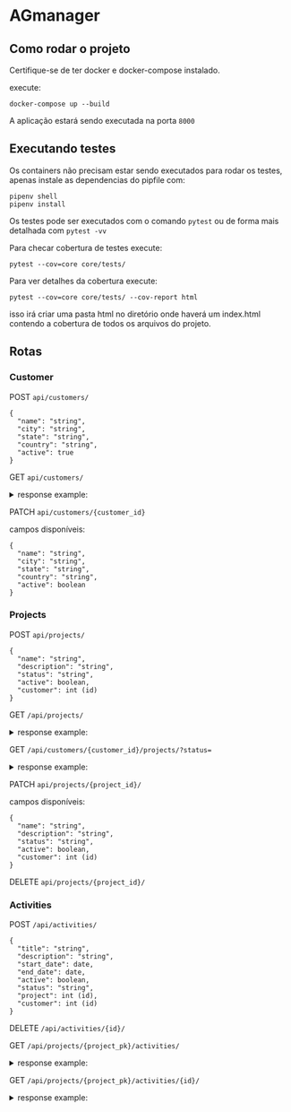 # AGmanager


## Como rodar o projeto
Certifique-se de ter docker e docker-compose instalado.

execute:
```
docker-compose up --build
```
A aplicação estará sendo executada na porta `8000`


## Executando testes

Os containers não precisam estar sendo executados para rodar os testes, apenas instale as dependencias do pipfile com:
```
pipenv shell
pipenv install
```
Os testes pode ser executados com o comando `pytest` ou de forma mais detalhada com `pytest -vv`

Para checar cobertura de testes execute:
```
pytest --cov=core core/tests/
```

Para ver detalhes da cobertura execute:

```
pytest --cov=core core/tests/ --cov-report html
```

isso irá criar uma pasta html no diretório onde haverá um index.html contendo a cobertura de todos os arquivos do projeto.

## Rotas

### Customer

POST `api/customers/`
```
{
  "name": "string",
  "city": "string",
  "state": "string",
  "country": "string",
  "active": true
}
```

GET `api/customers/`

<details>
<summary>response example:</summary>

```
{
	"count": 1,
	"next": null,
	"previous": null,
	"results": [
		{
			"id": 1,
			"name": "atrox",
			"city": "Mould-on-the-Wold",
			"state": "Gloucestershire",
			"country": "England",
			"active": true,
			"created_at": "2024-05-23T01:48:47.086747Z"
		}
	]
}
```
</details>

PATCH `api/customers/{customer_id}`

campos disponíveis:
```
{
  "name": "string",
  "city": "string",
  "state": "string",
  "country": "string",
  "active": boolean
}
```

### Projects

POST `api/projects/`
```
{
  "name": "string",
  "description": "string",
  "status": "string",
  "active": boolean,
  "customer": int (id)
}
```

GET `/api/projects/`


<details>
<summary>response example:</summary>

```
{
  "count": 123,
  "next": "http://api.example.org/accounts/?page=4",
  "previous": "http://api.example.org/accounts/?page=2",
  "results": [
    {
      "id": 0,
      "activities": [
        {
          "id": 0,
          "title": "string",
          "description": "string",
          "start_date": "2024-05-23",
          "end_date": "2024-05-23",
          "active": true,
          "status": "not_started",
          "created_at": "2024-05-23T17:31:02.897Z",
          "project": 0,
          "customer": 0
        }
      ],
      "name": "string",
      "description": "string",
      "status": "not_started",
      "active": true,
      "created_at": "2024-05-23T17:31:02.897Z",
      "customer": 0
    }
  ]
}
```
</details>

GET `/api/customers/{customer_id}/projects/?status=`

<details>
<summary>response example:</summary>

```
{
	"count": 1,
	"next": null,
	"previous": null,
	"results": [
		{
			"id": 1,
			"activities": [
				{
					"id": 1,
					"title": "Random activity",
					"description": "random",
					"start_date": "2023-10-10",
					"end_date": null,
					"active": true,
					"status": "not_started",
					"created_at": "2024-05-23T17:41:51.260404Z",
					"project": 1,
					"customer": 1
				}
			],
			"name": "Order of the phoenix",
			"description": "Random description",
			"status": "not_started",
			"active": true,
			"created_at": "2024-05-23T17:36:32.654363Z",
			"customer": 1
		}
	]
}
```
</details>

PATCH `api/projects/{project_id}/`

campos disponíveis:
```
{
  "name": "string",
  "description": "string",
  "status": "string",
  "active": boolean,
  "customer": int (id)
}
```

DELETE `api/projects/{project_id}/`

### Activities

POST `/api/activities/`
```
{
  "title": "string",
  "description": "string",
  "start_date": date,
  "end_date": date,
  "active": boolean,
  "status": "string",
  "project": int (id),
  "customer": int (id)
}
```

DELETE `/api/activities/{id}/`

GET `/api/projects/{project_pk}/activities/`

<details>
<summary>response example:</summary>

```
{
  "count": 123,
  "next": "http://api.example.org/accounts/?page=4",
  "previous": "http://api.example.org/accounts/?page=2",
  "results": [
    {
      "id": 0,
      "title": "string",
      "description": "string",
      "start_date": "2024-05-23",
      "end_date": "2024-05-23",
      "active": true,
      "status": "not_started",
      "created_at": "2024-05-23T18:05:04.603Z",
      "project": 0,
      "customer": 0
    }
  ]
}
```
</details>

GET `/api/projects/{project_pk}/activities/{id}/`

<details>
<summary>response example:</summary>

```
{
  "id": 0,
  "title": "string",
  "description": "string",
  "start_date": "2024-05-23",
  "end_date": "2024-05-23",
  "active": true,
  "status": "not_started",
  "created_at": "2024-05-23T18:05:53.782Z",
  "project": 0,
  "customer": 0
}
```
</details>